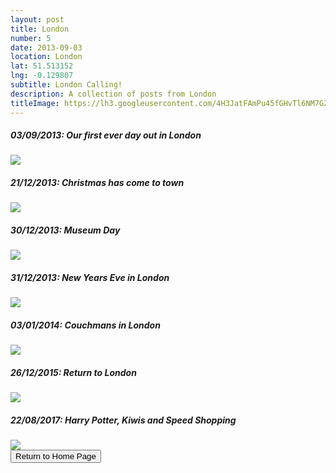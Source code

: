 ```yaml
---
layout: post
title: London
number: 5
date: 2013-09-03
location: London
lat: 51.513152
lng: -0.129807
subtitle: London Calling!
description: A collection of posts from London
titleImage: https://lh3.googleusercontent.com/4H3JatFAmPu45fGHvTl6NM7GZAWxzrKpHWmj7vtv9Kgf_8JHUa2M9iKdP9upJ3wG3FSLFD9TyX87DmnT0rsk1aoF4E1IKjD2EFqc-ElnwmMQsJvAlxfXiMvpZo9c7BhoPT99_OFXb8o=w2400
---
```


<h5>03/09/2013: Our first ever day out in London</h5>
<a target="_blank" href="https://adventuresofthetravellingtwins.com/subposts/LondonAugust2013"><img src="https://lh3.googleusercontent.com/nNfOutypJlWYSVcfIBfMJSDgN-XpMhNbKubU4TpS7nNv_-D1UGaZxsPKF_NTew2VsNInXZc-PZJUOVtWdRQqZ5bvUnMvLAynjK_UPX14T8LToBL7_m4SrEMAeVdf_FnDglVSaDH3j_w=w2400" class="image3"></a>

<h5>21/12/2013: Christmas has come to town</h5>
<a target="_blank" href="https://adventuresofthetravellingtwins.com/subposts/LondonChristmas2013"><img src="https://lh3.googleusercontent.com/HY_sUWIx2xXTKlb6ds00pA_50SToOX1kjVXY0oNyFB0eKO3DXfNrqmEB_e0YRwiyXbW8cYNu-OiAgj3V0e_THkt6bIZLsAV_p88Tvo-A9vooN9GIzycMZ0tPB0sLFfEuSUCR6tZTcUM=w2400" class="image3"></a>

<h5>30/12/2013: Museum Day</h5>
<a target="_blank" href="https://adventuresofthetravellingtwins.com/subposts/LondonMuseums2014"><img src="https://lh3.googleusercontent.com/jfnV1kk7ac0UjLoOGH0tBxAEPukPHUWBDwFFOFZK6bnumDxZZBC2nmBMk2Mf90584D4tL0dV-uVrS8_b9kPj4QLtdHjbLCO-vzx9FJrGs4EuMmlJ1P2IiNZ5GKMHlr45Sc2HFLFf7wk=w2400" class="image3"></a>

<h5>31/12/2013: New Years Eve in London</h5>
<a target="_blank" href="https://adventuresofthetravellingtwins.com/subposts/LondonNewYearsEve2013"><img src="https://lh3.googleusercontent.com/XO8ZgbUWzz23TaMBRU2L-iaWthLVxQzkgc-sHSsiwQYJdVtRbdZ07C64sviAYEGruU-59KTe2UuAhSjIfdhExMvt6oncUEDSo2t68aKH6LbKWWBQgbLhJoJ6eUfB_-ceLEQZPhwuPGk=w2400" class="image3"></a>

<h5>03/01/2014: Couchmans in London</h5>
<a target="_blank" href="https://adventuresofthetravellingtwins.com/subposts/LondonCouchmans"><img src="https://lh3.googleusercontent.com/_ct2XXpvkhC2TkFgeJYrnpnujCIdk2z4nKOUd4voHcN0irUinvtLA3e78TxaUa8A1PPCj2AP_X0Z4Xa1xZQ_CqxNePsyZNUHsfqF6E9UVOfCCVBn0pvQtVYh5EyEXZ-2nBBCGNSmn4Y=w2400" class="image3"></a>

<h5>26/12/2015: Return to London</h5>
<a target="_blank" href="https://adventuresofthetravellingtwins.com/subposts/London2015"><img src="https://adventuresofthetravellingtwins.com/Photos/2015-12-26-LondonChristmas2015/tower3.jpg" class="image3"></a>

<h5>22/08/2017: Harry Potter, Kiwis and Speed Shopping</h5>
<a target="_blank" href="https://adventuresofthetravellingtwins.com/subposts/LondonAugust2017"><img src="https://adventuresofthetravellingtwins.com/Photos/2017-08-23-LondonHarryPotter/cover-min.JPG" class="image3"></a>

<div class="wrapper">
  <input type="button" class="button" value="Return to Home Page" onclick="self.close()">
</div>
